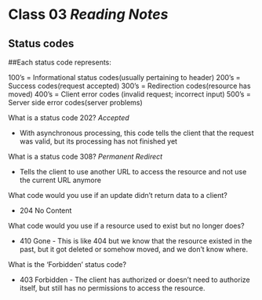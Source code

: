 # Class 03 *Reading Notes*

## Status codes

 ##Each status code represents:

100’s = Informational status codes(usually pertaining to header)
200’s = Success codes(request accepted)
300’s = Redirection codes(resource has moved)
400’s = Client error codes (invalid request; incorrect input)
500’s = Server side error codes(server problems)

What is a status code 202? 
 *Accepted*
- With asynchronous processing, this code tells the client that the request was valid, but its processing has not finished yet

What is a status code 308? 
*Permanent Redirect*
- Tells the client to use another URL to access the resource and not use the current URL anymore

What code would you use if an update didn’t return data to a client?
- 204 No Content

What code would you use if a resource used to exist but no longer does?
- 410 Gone - This is like 404 but we know that the resource existed in the past, but it got deleted or somehow moved, and we don’t know where.

What is the ‘Forbidden’ status code?
- 403 Forbidden - The client has authorized or doesn’t need to authorize itself, but still has no permissions to access the resource.
